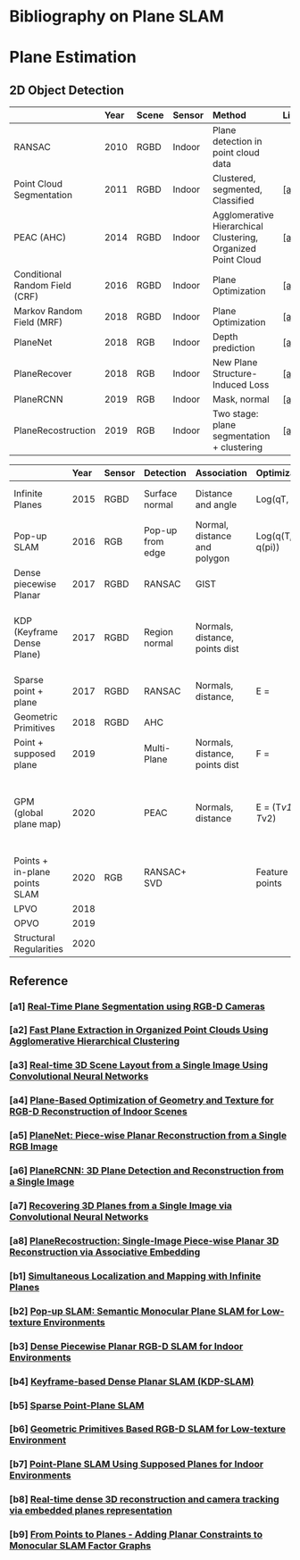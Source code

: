# Bibliography on Plane SLAM

# Plane Estimation

## 2D Object Detection 
|   | Year | Scene | Sensor | Method | Link |
|:--|:--|:--|:--|:--|:--|
RANSAC | 2010 | RGBD | Indoor | Plane detection in point cloud data |
Point Cloud Segmentation | 2011 | RGBD | Indoor | Clustered, segmented, Classified | [[a1]](#a1-real-time-plane-segmentation-using-rgb-d-cameras)
PEAC (AHC) | 2014 | RGBD | Indoor | Agglomerative Hierarchical Clustering, Organized Point Cloud | [[a2]](#a2-fast-plane-extraction-in-organized-point-clouds-using-agglomerative-hierarchical-clustering)
Conditional Random Field (CRF) | 2016 | RGBD | Indoor | Plane Optimization | [[a3]](#a3-real-time-3d-scene-layout-from-a-single-image-using-convolutional-neural-networks)
Markov Random Field (MRF) | 2018 | RGBD | Indoor | Plane Optimization | [[a4]](#a4-plane-based-optimization-of-geometry-and-texture-for-rgb-d-reconstruction-of-indoor-scenes)
PlaneNet | 2018 | RGB | Indoor | Depth prediction | [[a5]](#a5-planenet-piece-wise-planar-reconstruction-from-a-single-rgb-image)
PlaneRecover | 2018 | RGB | Indoor | New Plane Structure-Induced Loss | [[a6]](#a6-planercnn-3d-plane-detection-and-reconstruction-from-a-single-image)
PlaneRCNN | 2019 | RGB | Indoor | Mask, normal | [[a7]](#a7-recovering-3d-planes-from-a-single-image-via-convolutional-neural-networks)
PlaneRecostruction | 2019 | RGB | Indoor | Two stage: plane segmentation + clustering | [[a8]](#a8-planerecostruction-single-image-piece-wise-planar-3d-reconstruction-via-associative-embedding)

| | Year | Sensor | Detection | Association | Optimization | keywords | Link
|:--|:--|:--|:--|:--|:--|:--|:--|
Infinite Planes | 2015 | RGBD | Surface normal | Distance and angle | Log(qT, q) | Homogeneous plane parameter | [[b1]](#b1-simultaneous-localization-and-mapping-with-infinite-planes)
Pop-up SLAM | 2016 | RGB | Pop-up from edge | Normal, distance and polygon | Log(q(T*pi)-1* q(pi)) | Pop-up plane model | [[b2]](#b2-pop-up-slam-semantic-monocular-plane-slam-for-low-texture-environments)
Dense piecewise Planar | 2017 | RGBD | RANSAC | GIST |  | RANSAC, SIFT, GIST features, Plane | [[b3]](#b3-dense-piecewise-planar-rgb-d-slam-for-indoor-environments)
KDP (Keyframe Dense Plane) | 2017 | RGBD | Region normal | Normals, distance, points dist |  | Interactive Projective Plane, local depth map, global planar mapping | [[b4]](#b4-keyframe-based-dense-planar-slam-kdp-slam)
Sparse point + plane | 2017 | RGBD | RANSAC | Normals, distance, | E = ||n(x-x0)|| | point cloud segmentation, ORB feature points | [[b5]](#b5-sparse-point-plane-slam)
Geometric Primitives | 2018 | RGBD | AHC |  |  | AHC, ORB, Line | [[b6]](#b6-geometric-primitives-based-rgb-d-slam-for-low-texture-environment)
Point + supposed plane | 2019 |  | Multi-Plane | Normals, distance, points dist | F = ||q(pi)-q(T*pi)|| | Point cloud segmentation, Supposed perpendicular planes | [[b7]](#b7-point-plane-slam-using-supposed-planes-for-indoor-environments)
GPM (global plane map) | 2020 |  | PEAC | Normals, distance | E = (T*v1-T*v2) | PEAC, ICP tracking, plane-plane match, global plane map (GPM), Fusion reconstruction. | [[b8]](#b8-real-time-dense-3d-reconstruction-and-camera-tracking-via-embedded-planes-representation)
Points + in-plane points SLAM | 2020 | RGB | RANSAC+ SVD |  | Feature points | Normal and in-plane points | [[b9]](#b9-from-points-to-planes---adding-planar-constraints-to-monocular-slam-factor-graphs)
LPVO | 2018 |  |  |  |  | 
OPVO | 2019 |  |  |  |  | 
Structural Regularities | 2020 |  |  |  |  | 



## Reference
### [a1] [Real-Time Plane Segmentation using RGB-D Cameras ](https://link.springer.com/chapter/10.1007/978-3-642-32060-6_26)

### [a2] [Fast Plane Extraction in Organized Point Clouds Using Agglomerative Hierarchical Clustering ](https://ieeexplore.ieee.org/abstract/document/6907776)

### [a3] [Real-time 3D Scene Layout from a Single Image Using Convolutional Neural Networks ](https://ieeexplore.ieee.org/abstract/document/7487368)

### [a4] [Plane-Based Optimization of Geometry and Texture for RGB-D Reconstruction of Indoor Scenes](https://ieeexplore.ieee.org/abstract/document/8491005)

### [a5] [PlaneNet: Piece-wise Planar Reconstruction from a Single RGB Image](https://openaccess.thecvf.com/content_cvpr_2018/html/Liu_PlaneNet_Piece-Wise_Planar_CVPR_2018_paper.html)

### [a6] [PlaneRCNN: 3D Plane Detection and Reconstruction from a Single Image](https://openaccess.thecvf.com/content_CVPR_2019/html/Liu_PlaneRCNN_3D_Plane_Detection_and_Reconstruction_From_a_Single_Image_CVPR_2019_paper.html)

### [a7] [Recovering 3D Planes from a Single Image via Convolutional Neural Networks ](https://openaccess.thecvf.com/content_ECCV_2018/html/Fengting_Yang_Recovering_3D_Planes_ECCV_2018_paper.html)

### [a8] [PlaneRecostruction: Single-Image Piece-wise Planar 3D Reconstruction via Associative Embedding ](https://openaccess.thecvf.com/content_CVPR_2019/html/Yu_Single-Image_Piece-Wise_Planar_3D_Reconstruction_via_Associative_Embedding_CVPR_2019_paper)


### [b1] [Simultaneous Localization and Mapping with Infinite Planes ](https://ieeexplore.ieee.org/abstract/document/7139837/)

### [b2] [Pop-up SLAM: Semantic Monocular Plane SLAM for Low-texture Environments](https://ieeexplore.ieee.org/abstract/document/7759204)

### [b3] [Dense Piecewise Planar RGB-D SLAM for Indoor Environments ](https://ieeexplore.ieee.org/abstract/document/8206375)

### [b4] [Keyframe-based Dense Planar SLAM (KDP-SLAM) ](https://ieeexplore.ieee.org/abstract/document/7989597/)

### [b5] [Sparse Point-Plane SLAM ](https://www.araa.asn.au/acra/acra2017/papers/pap170s1-file1.pdf)

### [b6] [Geometric Primitives Based RGB-D SLAM for Low-texture Environment](https://dl.acm.org/doi/abs/10.1145/3205326.3205358)

### [b7] [Point-Plane SLAM Using Supposed Planes for Indoor Environments ](https://www.mdpi.com/1424-8220/19/17/3795/htm?ref=https://githubhelp.com/)

### [b8] [Real-time dense 3D reconstruction and camera tracking via embedded planes representation](https://link.springer.com/article/10.1007/s00371-020-01899-1)

### [b9] [From Points to Planes - Adding Planar Constraints to Monocular SLAM Factor Graphs](https://ieeexplore.ieee.org/abstract/document/9340805/)
